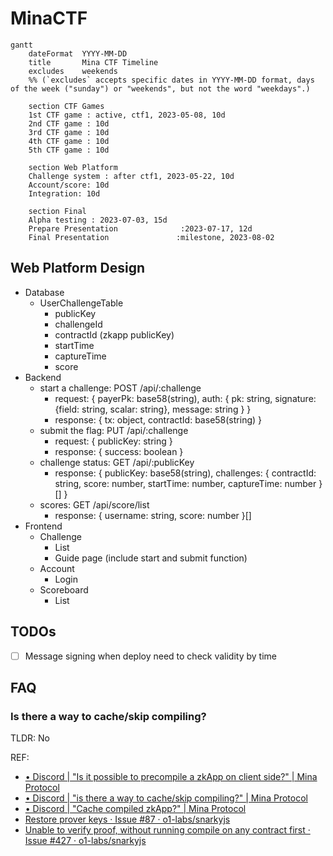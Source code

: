 # MinaCTF

```mermaid
gantt
    dateFormat  YYYY-MM-DD
    title       Mina CTF Timeline
    excludes    weekends
    %% (`excludes` accepts specific dates in YYYY-MM-DD format, days of the week ("sunday") or "weekends", but not the word "weekdays".)

    section CTF Games
    1st CTF game : active, ctf1, 2023-05-08, 10d
    2nd CTF game : 10d
    3rd CTF game : 10d
    4th CTF game : 10d
    5th CTF game : 10d

    section Web Platform
    Challenge system : after ctf1, 2023-05-22, 10d
    Account/score: 10d
    Integration: 10d

    section Final
    Alpha testing : 2023-07-03, 15d
    Prepare Presentation              :2023-07-17, 12d
    Final Presentation               :milestone, 2023-08-02
```

## Web Platform Design

- Database
  - UserChallengeTable
    - publicKey
    - challengeId
    - contractId (zkapp publicKey)
    - startTime
    - captureTime
    - score
- Backend
  - start a challenge: POST /api/:challenge
    - request: { payerPk: base58(string), auth: { pk: string, signature: {field: string, scalar: string}, message: string } }
    - response: { tx: object, contractId: base58(string) }
  - submit the flag: PUT /api/:challenge
    - request: { publicKey: string }
    - response: { success: boolean }
  - challenge status: GET /api/:publicKey
    - response: { publicKey: base58(string), challenges: { contractId: string, score: number, startTime: number, captureTime: number }[] }
  - scores: GET /api/score/list
    - response: { username: string, score: number }[]
- Frontend
  - Challenge
    - List
    - Guide page (include start and submit function)
  - Account
    - Login
  - Scoreboard
    - List

## TODOs

- [ ] Message signing when deploy need to check validity by time

## FAQ

### Is there a way to cache/skip compiling?

TLDR: No

REF:

- [• Discord | "Is it possible to precompile a zkApp on client side?" | Mina Protocol](https://discord.com/channels/484437221055922177/1070570936799084554)
- [• Discord | "is there a way to cache/skip compiling?" | Mina Protocol](https://discord.com/channels/484437221055922177/1105190653173960894/1105190653173960894)
- [• Discord | "Cache compiled zkApp?" | Mina Protocol](https://discord.com/channels/484437221055922177/1047570237366751345/1047570237366751345)
- [Restore prover keys · Issue #87 · o1-labs/snarkyjs](https://github.com/o1-labs/snarkyjs/issues/87)
- [Unable to verify proof, without running compile on any contract first · Issue #427 · o1-labs/snarkyjs](https://github.com/o1-labs/snarkyjs/issues/427)

